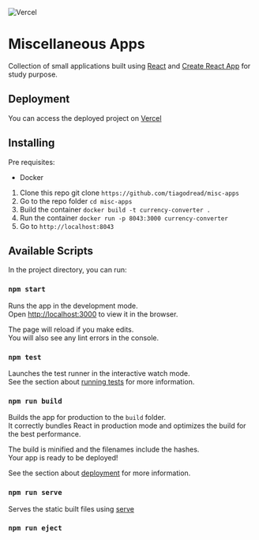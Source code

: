 ![Vercel](https://vercelbadge.vercel.app/api/tiagodread/apps)
# Miscellaneous Apps

Collection of small applications built using [React](https://pt-br.reactjs.org/) and [Create React App](https://github.com/facebook/create-react-app) for study purpose. 

## Deployment

You can access the deployed project on [Vercel](https://misc-apps.vercel.app/)


## Installing

Pre requisites:
- Docker

1. Clone this repo git clone `https://github.com/tiagodread/misc-apps`
2. Go to the repo folder `cd misc-apps`
3. Build the container `docker build -t currency-converter .`
4. Run the container `docker run -p 8043:3000 currency-converter`
5. Go to `http://localhost:8043`

## Available Scripts

In the project directory, you can run:

### `npm start`

Runs the app in the development mode.\
Open [http://localhost:3000](http://localhost:3000) to view it in the browser.

The page will reload if you make edits.\
You will also see any lint errors in the console.

### `npm test`

Launches the test runner in the interactive watch mode.\
See the section about [running tests](https://facebook.github.io/create-react-app/docs/running-tests) for more information.

### `npm run build`

Builds the app for production to the `build` folder.\
It correctly bundles React in production mode and optimizes the build for the best performance.

The build is minified and the filenames include the hashes.\
Your app is ready to be deployed!

See the section about [deployment](https://facebook.github.io/create-react-app/docs/deployment) for more information.

### `npm run serve`

Serves the static built files using [serve](https://www.npmjs.com/package/serve)

### `npm run eject`



